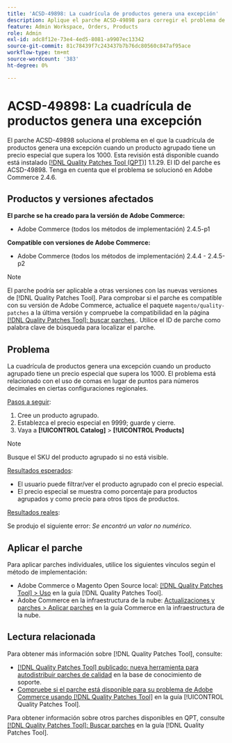 ```yaml
---
title: 'ACSD-49898: La cuadrícula de productos genera una excepción'
description: Aplique el parche ACSD-49898 para corregir el problema de Adobe Commerce en el que la cuadrícula de productos presenta una excepción cuando un producto agrupado tiene un precio especial que supera los 1000.
feature: Admin Workspace, Orders, Products
role: Admin
exl-id: adc8f12e-73e4-4ed5-8081-a9907ec13342
source-git-commit: 81c78439f7c243437b7b76dc80560c847af95ace
workflow-type: tm+mt
source-wordcount: '383'
ht-degree: 0%

---
```


# ACSD-49898: La cuadrícula de productos genera una excepción

El parche ACSD-49898 soluciona el problema en el que la cuadrícula de productos genera una excepción cuando un producto agrupado tiene un precio especial que supera los 1000. Esta revisión está disponible cuando está instalado [[!DNL Quality Patches Tool (QPT)]](https://experienceleague.adobe.com/es/docs/commerce-knowledge-base/kb/announcements/commerce-announcements/magento-quality-patches-released-new-tool-to-self-serve-quality-patches) 1.1.29. El ID del parche es ACSD-49898. Tenga en cuenta que el problema se solucionó en Adobe Commerce 2.4.6.

## Productos y versiones afectados

**El parche se ha creado para la versión de Adobe Commerce:**

* Adobe Commerce (todos los métodos de implementación) 2.4.5-p1

**Compatible con versiones de Adobe Commerce:**

* Adobe Commerce (todos los métodos de implementación) 2.4.4 - 2.4.5-p2

>[!NOTE]
>
>El parche podría ser aplicable a otras versiones con las nuevas versiones de [!DNL Quality Patches Tool]. Para comprobar si el parche es compatible con su versión de Adobe Commerce, actualice el paquete `magento/quality-patches` a la última versión y compruebe la compatibilidad en la página [[!DNL Quality Patches Tool]: buscar parches ](https://experienceleague.adobe.com/tools/commerce-quality-patches/index.html?lang=es). Utilice el ID de parche como palabra clave de búsqueda para localizar el parche.

## Problema

La cuadrícula de productos genera una excepción cuando un producto agrupado tiene un precio especial que supera los 1000. El problema está relacionado con el uso de comas en lugar de puntos para números decimales en ciertas configuraciones regionales.

<u>Pasos a seguir</u>:

1. Cree un producto agrupado.
1. Establezca el precio especial en 9999; guarde y cierre.
1. Vaya a **[!UICONTROL Catalog]** > **[!UICONTROL Products]**

>[!NOTE]
>
>Busque el SKU del producto agrupado si no está visible.

<u>Resultados esperados</u>:

* El usuario puede filtrar/ver el producto agrupado con el precio especial.
* El precio especial se muestra como porcentaje para productos agrupados y como precio para otros tipos de productos.

<u>Resultados reales</u>:

Se produjo el siguiente error: *Se encontró un valor no numérico*.

## Aplicar el parche

Para aplicar parches individuales, utilice los siguientes vínculos según el método de implementación:

* Adobe Commerce o Magento Open Source local: [[!DNL Quality Patches Tool] > Uso](/help/tools/quality-patches-tool/usage.md) en la guía [!DNL Quality Patches Tool].
* Adobe Commerce en la infraestructura de la nube: [Actualizaciones y parches > Aplicar parches](https://experienceleague.adobe.com/docs/commerce-cloud-service/user-guide/develop/upgrade/apply-patches.html?lang=es) en la guía Commerce en la infraestructura de la nube.

## Lectura relacionada

Para obtener más información sobre [!DNL Quality Patches Tool], consulte:

* [[!DNL Quality Patches Tool] publicado: nueva herramienta para autodistribuir parches de calidad](https://experienceleague.adobe.com/es/docs/commerce-knowledge-base/kb/announcements/commerce-announcements/magento-quality-patches-released-new-tool-to-self-serve-quality-patches) en la base de conocimiento de soporte.
* [Compruebe si el parche está disponible para su problema de Adobe Commerce usando [!DNL Quality Patches Tool]](/help/tools/quality-patches-tool/patches-available-in-qpt/check-patch-for-magento-issue-with-magento-quality-patches.md) en la guía [!UICONTROL Quality Patches Tool].


Para obtener información sobre otros parches disponibles en QPT, consulte [[!DNL Quality Patches Tool]: Buscar parches](https://experienceleague.adobe.com/tools/commerce-quality-patches/index.html?lang=es) en la guía [!DNL Quality Patches Tool].
